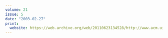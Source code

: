 ```yaml
---
volume: 21
issue: 5
date: "2003-02-27"
print:
  website: https://web.archive.org/web/20110623134528/http://www.acm.uiuc.edu/banks/21/5/
---
```

